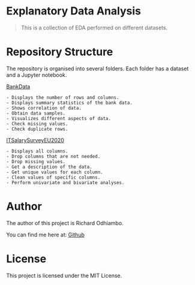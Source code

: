 # Explanatory Data Analysis

> This is a collection of EDA performed on different datasets.

# Repository Structure

The repository is organised into several folders. Each folder has a dataset and a Jupyter notebook.

[BankData](BankData)
    
    - Displays the number of rows and columns.
    - Displays summary statistics of the bank data.
    - Shows correlation of data.
    - Obtain data samples.
    - Visualizes different aspects of data.
    - Check missing values.
    - Check duplicate rows.

[ITSalarySurveyEU2020](ITSalarySurveyEU2020)

    - Displays all columns.
    - Drop columns that are not needed.
    - Drop missing values.
    - Get a description of the data.
    - Get unique values for each column.
    - Clean values of specific columns.
    - Perform univariate and bivariate analyses.

# Author

The author of this project is Richard Odhiambo.

 You can find me here at:
[Github](https://github.com/o-richard)

# License

This project is licensed under the MIT License.